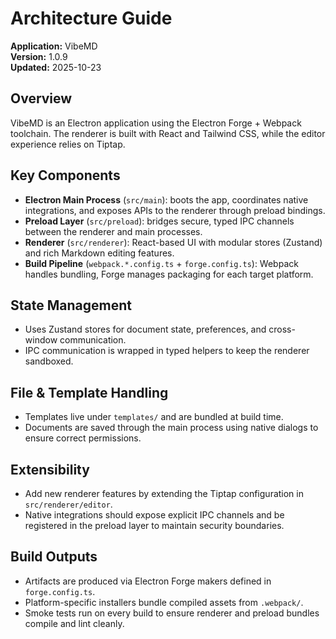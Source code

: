 # Architecture Guide

**Application:** VibeMD  
**Version:** 1.0.9  
**Updated:** 2025-10-23

## Overview

VibeMD is an Electron application using the Electron Forge + Webpack toolchain. The renderer is built with React and Tailwind CSS, while the editor experience relies on Tiptap.

## Key Components

- **Electron Main Process** (`src/main`): boots the app, coordinates native integrations, and exposes APIs to the renderer through preload bindings.
- **Preload Layer** (`src/preload`): bridges secure, typed IPC channels between the renderer and main processes.
- **Renderer** (`src/renderer`): React-based UI with modular stores (Zustand) and rich Markdown editing features.
- **Build Pipeline** (`webpack.*.config.ts` + `forge.config.ts`): Webpack handles bundling, Forge manages packaging for each target platform.

## State Management

- Uses Zustand stores for document state, preferences, and cross-window communication.
- IPC communication is wrapped in typed helpers to keep the renderer sandboxed.

## File & Template Handling

- Templates live under `templates/` and are bundled at build time.
- Documents are saved through the main process using native dialogs to ensure correct permissions.

## Extensibility

- Add new renderer features by extending the Tiptap configuration in `src/renderer/editor`.
- Native integrations should expose explicit IPC channels and be registered in the preload layer to maintain security boundaries.

## Build Outputs

- Artifacts are produced via Electron Forge makers defined in `forge.config.ts`.
- Platform-specific installers bundle compiled assets from `.webpack/`.
- Smoke tests run on every build to ensure renderer and preload bundles compile and lint cleanly.
